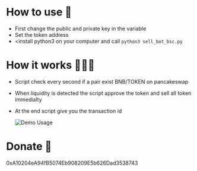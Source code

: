 # How to use 👀

- First change the public and private key in the variable
- Set the token address 
- <install python3 on your computer and call 
  `python3 sell_bot_bsc.py`
  
# How it works 🏋🏻‍♂️
  
- Script check every second if a pair exist BNB/TOKEN on pancakeswap
- When liquidity is detected the script approve the token and sell all token immedialty
- At the end script give you the transaction id


  ![Demo Usage](https://i.ibb.co/G5qqx0x/Capture-d-e-cran-2023-03-10-a-13-44-30.png)
  
  
  
# Donate 🗿

  0xA10204eA94fB5074Eb908209E5b626Dad3538743
  
